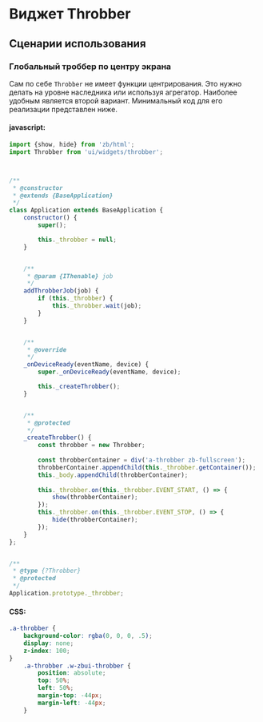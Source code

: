 # Виджет Throbber

## Сценарии использования

### Глобальный троббер по центру экрана

Сам по себе `Throbber` не имеет функции центрирования. Это нужно делать на уровне наследника или используя агрегатор.
Наиболее удобным является второй вариант. Минимальный код для его реализации представлен ниже.

#### javascript:

```javascript
import {show, hide} from 'zb/html';
import Throbber from 'ui/widgets/throbber';



/**
 * @constructor
 * @extends {BaseApplication}
 */
class Application extends BaseApplication {
	constructor() {
		super();

		this._throbber = null;
	}


	/**
	 * @param {IThenable} job
	 */
	addThrobberJob(job) {
		if (this._throbber) {
			this._throbber.wait(job);
		}
	}


	/**
	 * @override
	 */
	_onDeviceReady(eventName, device) {
		super._onDeviceReady(eventName, device);

		this._createThrobber();
	}


	/**
	 * @protected
	 */
	_createThrobber() {
		const throbber = new Throbber;
	
		const throbberContainer = div('a-throbber zb-fullscreen');
		throbberContainer.appendChild(this._throbber.getContainer());
		this._body.appendChild(throbberContainer);
		
		this._throbber.on(this._throbber.EVENT_START, () => {
			show(throbberContainer);
		});
		this._throbber.on(this._throbber.EVENT_STOP, () => {
			hide(throbberContainer);
		});
	}
};


/**
 * @type {?Throbber}
 * @protected
 */
Application.prototype._throbber;
```

#### CSS:

```css
.a-throbber {
	background-color: rgba(0, 0, 0, .5);
	display: none;
	z-index: 100;
}
	.a-throbber .w-zbui-throbber {
		position: absolute;
		top: 50%;
		left: 50%;
		margin-top: -44px;
		margin-left: -44px;
	}
```
